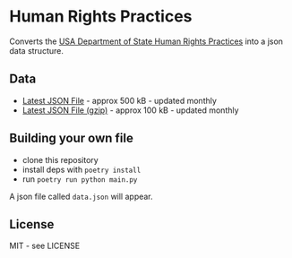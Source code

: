 # Human Rights Practices

Converts the [USA Department of State Human Rights Practices](https://www.state.gov/reports/2021-country-reports-on-human-rights-practices/) into a json data structure.

## Data

* [Latest JSON File](https://www.github.com/christopherpickering/human_rights_practices/tree/build/data.json) - approx 500 kB - updated monthly
* [Latest JSON File (gzip)](https://www.github.com/christopherpickering/human_rights_practices/tree/build/data.json.gz) - approx 100 kB - updated monthly

## Building your own file

* clone this repository
* install deps with `poetry install`
* run `poetry run python main.py`

A json file called `data.json` will appear.

## License

MIT - see LICENSE
